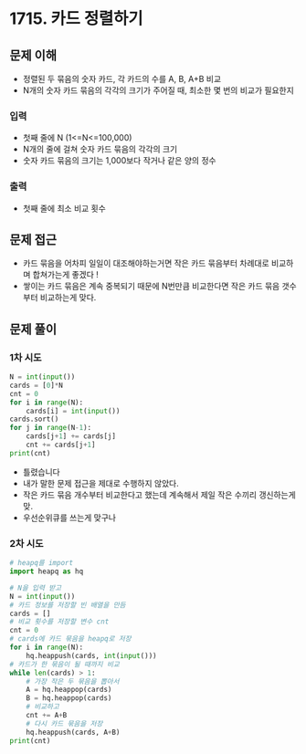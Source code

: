 # 1715. 카드 정렬하기
## 문제 이해
* 정렬된 두 묶음의 숫자 카드, 각 카드의 수를 A, B, A+B 비교
* N개의 숫자 카드 묶음의 각각의 크기가 주어질 때, 최소한 몇 번의 비교가 필요한지
### 입력
* 첫째 줄에 N (1<=N<=100,000)
* N개의 줄에 걸쳐 숫자 카드 묶음의 각각의 크기
* 숫자 카드 묶음의 크기는 1,000보다 작거나 같은 양의 정수
### 출력
* 첫째 줄에 최소 비교 횟수
## 문제 접근
* 카드 묶음을 어차피 일일이 대조해야하는거면 작은 카드 묶음부터 차례대로 비교하며 합쳐가는게 좋겠다 !
* 쌓이는 카드 묶음은 계속 중복되기 때문에 N번만큼 비교한다면 작은 카드 묶음 갯수부터 비교하는게 맞다.
## 문제 풀이
### 1차 시도
```python
N = int(input())
cards = [0]*N
cnt = 0
for i in range(N):
    cards[i] = int(input())
cards.sort()
for j in range(N-1):
    cards[j+1] += cards[j]
    cnt += cards[j+1]
print(cnt)
```
* 틀렸습니다
* 내가 말한 문제 접근을 제대로 수행하지 않았다.
* 작은 카드 묶음 개수부터 비교한다고 했는데 계속해서 제일 작은 수끼리 갱신하는게 맞.
* 우선순위큐를 쓰는게 맞구나
### 2차 시도
```python
# heapq를 import
import heapq as hq

# N을 입력 받고
N = int(input())
# 카드 정보를 저장할 빈 배열을 만듬
cards = []
# 비교 횟수를 저장할 변수 cnt
cnt = 0
# cards에 카드 묶음을 heapq로 저장
for i in range(N):
    hq.heappush(cards, int(input()))
# 카드가 한 묶음이 될 때까지 비교
while len(cards) > 1:
    # 가장 작은 두 묶음을 뽑아서
    A = hq.heappop(cards)
    B = hq.heappop(cards)
    # 비교하고
    cnt += A+B
    # 다시 카드 묶음을 저장
    hq.heappush(cards, A+B)
print(cnt)
```